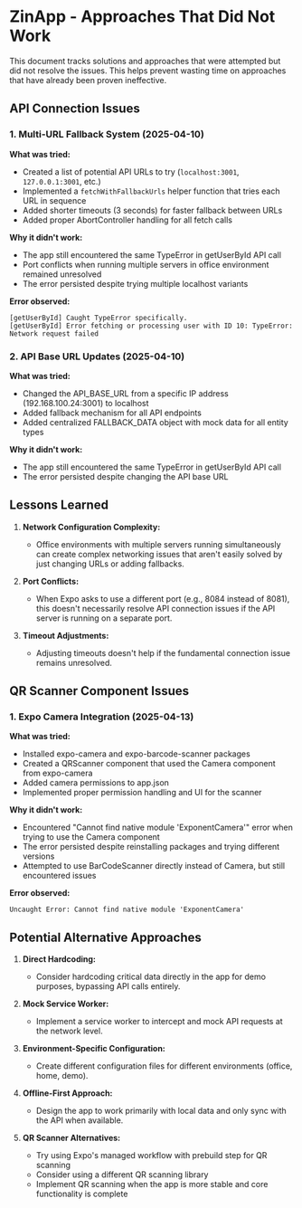 # ZinApp - Approaches That Did Not Work

This document tracks solutions and approaches that were attempted but did not resolve the issues. This helps prevent wasting time on approaches that have already been proven ineffective.

## API Connection Issues

### 1. Multi-URL Fallback System (2025-04-10)

**What was tried:**
- Created a list of potential API URLs to try (`localhost:3001`, `127.0.0.1:3001`, etc.)
- Implemented a `fetchWithFallbackUrls` helper function that tries each URL in sequence
- Added shorter timeouts (3 seconds) for faster fallback between URLs
- Added proper AbortController handling for all fetch calls

**Why it didn't work:**
- The app still encountered the same TypeError in getUserById API call
- Port conflicts when running multiple servers in office environment remained unresolved
- The error persisted despite trying multiple localhost variants

**Error observed:**
```
[getUserById] Caught TypeError specifically.
[getUserById] Error fetching or processing user with ID 10: TypeError: Network request failed
```

### 2. API Base URL Updates (2025-04-10)

**What was tried:**
- Changed the API_BASE_URL from a specific IP address (192.168.100.24:3001) to localhost
- Added fallback mechanism for all API endpoints
- Added centralized FALLBACK_DATA object with mock data for all entity types

**Why it didn't work:**
- The app still encountered the same TypeError in getUserById API call
- The error persisted despite changing the API base URL

## Lessons Learned

1. **Network Configuration Complexity:**
   - Office environments with multiple servers running simultaneously can create complex networking issues that aren't easily solved by just changing URLs or adding fallbacks.

2. **Port Conflicts:**
   - When Expo asks to use a different port (e.g., 8084 instead of 8081), this doesn't necessarily resolve API connection issues if the API server is running on a separate port.

3. **Timeout Adjustments:**
   - Adjusting timeouts doesn't help if the fundamental connection issue remains unresolved.

## QR Scanner Component Issues

### 1. Expo Camera Integration (2025-04-13)

**What was tried:**
- Installed expo-camera and expo-barcode-scanner packages
- Created a QRScanner component that used the Camera component from expo-camera
- Added camera permissions to app.json
- Implemented proper permission handling and UI for the scanner

**Why it didn't work:**
- Encountered "Cannot find native module 'ExponentCamera'" error when trying to use the Camera component
- The error persisted despite reinstalling packages and trying different versions
- Attempted to use BarCodeScanner directly instead of Camera, but still encountered issues

**Error observed:**
```
Uncaught Error: Cannot find native module 'ExponentCamera'
```

## Potential Alternative Approaches

1. **Direct Hardcoding:**
   - Consider hardcoding critical data directly in the app for demo purposes, bypassing API calls entirely.

2. **Mock Service Worker:**
   - Implement a service worker to intercept and mock API requests at the network level.

3. **Environment-Specific Configuration:**
   - Create different configuration files for different environments (office, home, demo).

4. **Offline-First Approach:**
   - Design the app to work primarily with local data and only sync with the API when available.

5. **QR Scanner Alternatives:**
   - Try using Expo's managed workflow with prebuild step for QR scanning
   - Consider using a different QR scanning library
   - Implement QR scanning when the app is more stable and core functionality is complete

